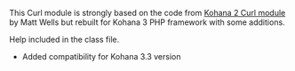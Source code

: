 This Curl module is strongly based on the code from [Kohana 2 Curl module](http://github.com/ninjapenguin/kohana-curl-library) by Matt Wells but rebuilt for Kohana 3 PHP framework with some additions.

Help included in the class file.

- Added compatibility for Kohana 3.3 version
